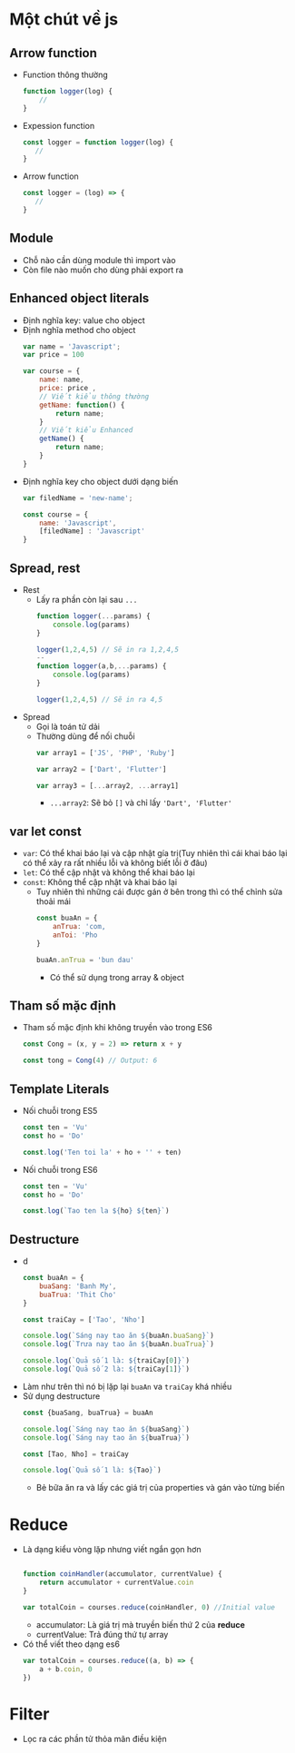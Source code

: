 # Một chút về js 

## Arrow function
- Function thông thường 
    ```js
    function logger(log) {
        //
    }
    ```
- Expession function 
     ```js
    const logger = function logger(log) {
        //
    }
    ```
- Arrow function 
     ```js
    const logger = (log) => {
        //
    }
    ```

## Module 
- Chỗ nào cần dùng module thì import vào
- Còn file nào muốn cho dùng phải export ra 

## Enhanced object literals 
- Định nghĩa key: value cho object 
- Định nghĩa method cho object 
    ```js
    var name = 'Javascript';
    var price = 100

    var course = {
        name: name,
        price: price ,
        // Viết kiểu thông thường 
        getName: function() {
            return name;
        }
        // Viết kiểu Enhanced
        getName() {
            return name;
        }
    }
    ```
- Định nghĩa key cho object dưới dạng biến 
    ```js
    var filedName = 'new-name';

    const course = {
        name: 'Javascript',
        [filedName] : 'Javascript'
    }
    ```
## Spread, rest
- Rest
    - Lấy ra phần còn lại sau `...`
        ```js
        function logger(...params) {
            console.log(params)
        }

        logger(1,2,4,5) // Sẽ in ra 1,2,4,5
        --
        function logger(a,b,...params) {
            console.log(params)
        }

        logger(1,2,4,5) // Sẽ in ra 4,5
        ```
- Spread
    - Gọi là toán tử dải 
    - Thường dùng để nối chuỗi 
        ```js
        var array1 = ['JS', 'PHP', 'Ruby']

        var array2 = ['Dart', 'Flutter']

        var array3 = [...array2, ...array1]
        ```
        - `...array2`: Sẽ bỏ `[]` và chỉ lấy `'Dart', 'Flutter'`
    
## var let const 
- `var`: Có thể khai báo lại và cập nhật gía trị(Tuy nhiên thì cái khai báo lại có thể xảy ra rất nhiều lỗi và không biết lỗi ở đâu)
- `let`: Có thể cập nhật và không thể khai báo lại
- `const`: Không thể cập nhật và khai báo lại
    - Tuy nhiên thì những cái được gán ở bên trong thì có thể chỉnh sửa thoải mái
        ```js
        const buaAn = {
            anTrua: 'com,
            anToi: 'Pho
        }

        buaAn.anTrua = 'bun dau'
        ```
        - Có thể sử dụng trong array & object

## Tham số mặc định 
- Tham số mặc định khi không truyền vào trong ES6
    ```js
    const Cong = (x, y = 2) => return x + y

    const tong = Cong(4) // Output: 6
    ```
## Template Literals
- Nối chuỗi trong ES5
    ```js
    const ten = 'Vu'
    const ho = 'Do'

    const.log('Ten toi la' + ho + '' + ten)
    ```
- Nối chuỗi trong ES6
    ```js
    const ten = 'Vu'
    const ho = 'Do'

    const.log(`Tao ten la ${ho} ${ten}`)
    ```

## Destructure 
- d
    ```js
    const buaAn = {
        buaSang: 'Banh My',
        buaTrua: 'Thit Cho'
    }

    const traiCay = ['Tao', 'Nho']

    console.log(`Sáng nay tao ăn ${buaAn.buaSang}`)
    console.log(`Trưa nay tao ăn ${buaAn.buaTrua}`)

    console.log(`Quả số 1 là: ${traiCay[0]}`)
    console.log(`Quả số 2 là: ${traiCay[1]}`)
- Làm như trên thì nó bị lặp lại `buaAn` va `traiCay` khá nhiều
- Sử dụng destructure
    ```js
    const {buaSang, buaTrua} = buaAn

    console.log(`Sáng nay tao ăn ${buaSang}`)
    console.log(`Sáng nay tao ăn ${buaTrua}`)

    const [Tao, Nho] = traiCay
 
    console.log(`Quả số 1 là: ${Tao}`)
    ```
    - Bẻ bữa ăn ra và lấy các giá trị của properties và gán vào từng biến

# Reduce
- Là dạng kiểu vòng lặp nhưng viết ngắn gọn hơn 
    ```js

    function coinHandler(accumulator, currentValue) {
        return accumulator + currentValue.coin
    }

    var totalCoin = courses.reduce(coinHandler, 0) //Initial value
    ```
    - accumulator: Là giá trị mà truyền biến thứ 2 của **reduce**
    - currentValue: Trả đúng thứ tự array 
- Có thể viết theo dạng es6
    ```js
    var totalCoin = courses.reduce((a, b) => {
        a + b.coin, 0
    })
    ```

# Filter
- Lọc ra các phần tử thỏa mãn điều kiện